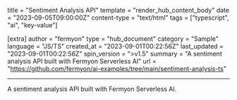 title = "Sentiment Analysis API"
template = "render_hub_content_body"
date = "2023-09-05T09:00:00Z"
content-type = "text/html"
tags = ["typescript", "ai", "key-value"]

[extra]
author = "fermyon"
type = "hub_document"
category = "Sample"
language = "JS/TS"
created_at = "2023-09-01T00:22:56Z"
last_updated = "2023-09-01T00:22:56Z"
spin_version = ">v1.5"
summary = "A sentiment analysis API built with Fermyon Serverless AI"
url = "https://github.com/fermyon/ai-examples/tree/main/sentiment-analysis-ts"

---

A sentiment analysis API built with Fermyon Serverless AI.
